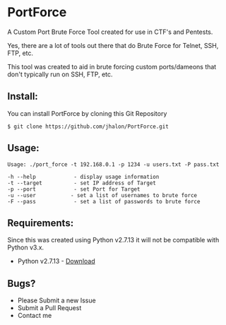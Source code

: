 # PortForce

A Custom Port Brute Force Tool created for use in CTF's and Pentests.

Yes, there are a lot of tools out there that do Brute Force for Telnet, SSH, FTP, etc.

This tool was created to aid in brute forcing custom ports/dameons that don't typically run on SSH, FTP, etc.

## Install:

You can install PortForce by cloning this Git Repository

```console
$ git clone https://github.com/jhalon/PortForce.git
```

## Usage:

```console
Usage: ./port_force -t 192.168.0.1 -p 1234 -u users.txt -P pass.txt

-h --help            - display usage information
-t --target          - set IP address of Target
-p --port            - set Port for Target
-u --user           - set a list of usernames to brute force
-F --pass            - set a list of passwords to brute force
```

## Requirements:

Since this was created using Python v2.7.13 it will not be compatible with Python v3.x.

* Python v2.7.13 - [Download](https://www.python.org/downloads/release/python-2713/)

## Bugs?

* Please Submit a new Issue
* Submit a Pull Request
* Contact me
